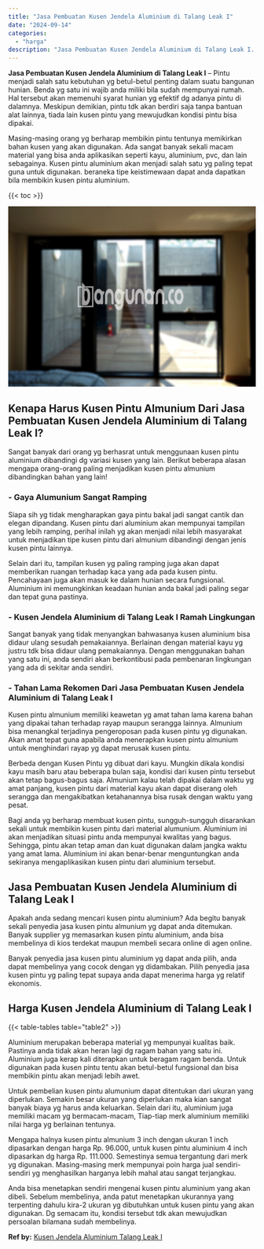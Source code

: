 ```yaml
---
title: "Jasa Pembuatan Kusen Jendela Aluminium di Talang Leak I"
date: "2024-09-14"
categories: 
  - "harga"
description: "Jasa Pembuatan Kusen Jendela Aluminium di Talang Leak I. Anda bisa menetapkan sendiri mengenai kusen pintu aluminium yang akan dibeli. Sebelum membelinya, an..."
---
```


**Jasa Pembuatan Kusen Jendela Aluminium di Talang Leak I** – Pintu menjadi salah satu kebutuhan yg betul-betul penting dalam suatu bangunan hunian. Benda yg satu ini wajib anda miliki bila sudah mempunyai rumah. Hal tersebut akan memenuhi syarat hunian yg efektif dg adanya pintu di dalamnya. Meskipun demikian, pintu tdk akan berdiri saja tanpa bantuan alat lainnya, tiada lain kusen pintu yang mewujudkan kondisi pintu bisa dipakai.

Masing-masing orang yg berharap membikin pintu tentunya memikirkan bahan kusen yang akan digunakan. Ada sangat banyak sekali macam material yang bisa anda aplikasikan seperti kayu, aluminium, pvc, dan lain sebagainya. Kusen pintu aluminium akan menjadi salah satu yg paling tepat guna untuk digunakan. beraneka tipe keistimewaan dapat anda dapatkan bila membikin kusen pintu aluminium.

{{< toc >}}

![Jasa Pembuatan Kusen Jendela Aluminium di Talang Leak I](/images/harga-kusen-jendela-alumunium-31.png)

## Kenapa Harus Kusen Pintu Almunium Dari Jasa Pembuatan Kusen Jendela Aluminium di Talang Leak I?

Sangat banyak dari orang yg berhasrat untuk menggunaan kusen pintu aluminium dibandingi dg variasi kusen yang lain. Berikut beberapa alasan mengapa orang-orang paling menjadikan kusen pintu almunium dibandingkan bahan yang lain!

### \- Gaya Alumunium Sangat Ramping

Siapa sih yg tidak mengharapkan gaya pintu bakal jadi sangat cantik dan elegan dipandang. Kusen pintu dari aluminium akan mempunyai tampilan yang lebih ramping, perihal inilah yg akan menjadi nilai lebih masyarakat untuk menjadikan tipe kusen pintu dari almunium dibandingi dengan jenis kusen pintu lainnya.

Selain dari itu, tampilan kusen yg paling ramping juga akan dapat memberikan ruangan terhadap kaca yang ada pada kusen pintu. Pencahayaan juga akan masuk ke dalam hunian secara fungsional. Aluminium ini memungkinkan keadaan hunian anda bakal jadi paling segar dan tepat guna pastinya.

### \- Kusen Jendela Aluminium di Talang Leak I Ramah Lingkungan

Sangat banyak yang tidak menyangkan bahwasanya kusen aluminium bisa didaur ulang sesudah pemakaiannya. Berlainan dengan material kayu yg justru tdk bisa didaur ulang pemakaiannya. Dengan menggunakan bahan yang satu ini, anda sendiri akan berkontibusi pada pembenaran lingkungan yang ada di sekitar anda sendiri.

### \- Tahan Lama Rekomen Dari Jasa Pembuatan Kusen Jendela Aluminium di Talang Leak I

Kusen pintu almunium memiliki keawetan yg amat tahan lama karena bahan yang dipakai tahan terhadap rayap maupun serangga lainnya. Almunium bisa menangkal terjadinya pengeroposan pada kusen pintu yg digunakan. Akan amat tepat guna apabila anda menerapkan kusen pintu almunium untuk menghindari rayap yg dapat merusak kusen pintu.

Berbeda dengan Kusen Pintu yg dibuat dari kayu. Mungkin dikala kondisi kayu masih baru atau beberapa bulan saja, kondisi dari kusen pintu tersebut akan tetap bagus-bagus saja. Almunium kalau telah dipakai dalam waktu yg amat panjang, kusen pintu dari material kayu akan dapat diserang oleh serangga dan mengakibatkan ketahanannya bisa rusak dengan waktu yang pesat.

Bagi anda yg berharap membuat kusen pintu, sungguh-sungguh disarankan sekali untuk membikin kusen pintu dari material alumunium. Aluminium ini akan menjadikan situasi pintu anda mempunyai kwalitas yang bagus. Sehingga, pintu akan tetap aman dan kuat digunakan dalam jangka waktu yang amat lama. Aluminium ini akan benar-benar menguntungkan anda sekiranya mengaplikasikan kusen pintu dari aluminium tersebut.

## Jasa Pembuatan Kusen Jendela Aluminium di Talang Leak I

Apakah anda sedang mencari kusen pintu aluminium? Ada begitu banyak sekali penyedia jasa kusen pintu almunium yg dapat anda ditemukan. Banyak supplier yg memasarkan kusen pintu aluminium, anda bisa membelinya di kios terdekat maupun membeli secara online di agen online.

Banyak penyedia jasa kusen pintu aluminium yg dapat anda pilih, anda dapat membelinya yang cocok dengan yg didambakan. Pilih penyedia jasa kusen pintu yg paling tepat supaya anda dapat menerima harga yg relatif ekonomis.

## Harga Kusen Jendela Aluminium di Talang Leak I

{{< table-tables table="table2" >}}

Aluminium merupakan beberapa material yg mempunyai kualitas baik. Pastinya anda tidak akan heran lagi dg ragam bahan yang satu ini. Aluminium juga kerap kali diterapkan untuk beragam ragam benda. Untuk digunakan pada kusen pintu tentu akan betul-betul fungsional dan bisa membikin pintu akan menjadi lebih awet.

Untuk pembelian kusen pintu alumunium dapat ditentukan dari ukuran yang diperlukan. Semakin besar ukuran yang diperlukan maka kian sangat banyak biaya yg harus anda keluarkan. Selain dari itu, aluminium juga memiliki macam yg bermacam-macam, Tiap-tiap merk aluminium memiliki nilai harga yg berlainan tentunya.

Mengapa halnya kusen pintu almunium 3 inch dengan ukuran 1 inch dipasarkan dengan harga Rp. 96.000, untuk kusen pintu aluminium 4 inch dipasarkan dg harga Rp. 111.000. Semestinya semua tergantung dari merk yg digunakan. Masing-masing merk mempunyai poin harga jual sendiri-sendiri yg menghasilkan harganya lebih mahal atau sangat terjangkau.

Anda bisa menetapkan sendiri mengenai kusen pintu aluminium yang akan dibeli. Sebelum membelinya, anda patut menetapkan ukurannya yang terpenting dahulu kira-2 ukuran yg dibutuhkan untuk kusen pintu yang akan digunakan. Dg semacam itu, kondisi tersebut tdk akan mewujudkan persoalan bilamana sudah membelinya.

**Ref by:** [Kusen Jendela Aluminium Talang Leak I](https://id.wikipedia.org/wiki/Kusen)
